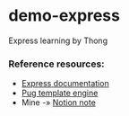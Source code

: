 # demo-express
Express learning by Thong

### Reference resources:  
- [Express documentation](https://expressjs.com/en/5x/api.html)
- [Pug template engine](https://pugjs.org/api/getting-started.html)
- Mine -» [Notion note](https://www.notion.so/luminhthong/Express-Pro-f572f2cd17a24e889032cdcd95db8532)